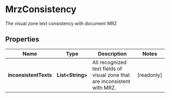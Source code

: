 

# MrzConsistency

The visual zone text consistency with document MRZ

## Properties

| Name | Type | Description | Notes |
|------------ | ------------- | ------------- | -------------|
|**inconsistentTexts** | **List&lt;String&gt;** | All recognized text fields of visual zone that are inconsistent with MRZ. |  [readonly] |



